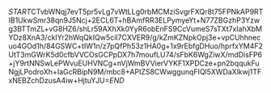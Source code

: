 $START$CTvbWNqj7evT5pr5vLg7vWtLLg0rbMCMziSvgrFXQr8t75FPNkAP9RTIB1UkwSmr38qn9J5Ncj+2ECL6T+hBAmfRR3ELPymyeYt+N77ZBGzhP3Yzwg3BTTmZL+vG8HZ6/shLr59AXhXk0YyR6obEnFS9CcVumeS7sTXt7xIahXbMYDz8XnA3/ckIYr2hWqQkIQw5ciI7CXVER9/g/kZmKZNpkOpj3e+vpCUhhnecuo4GOd1h/84GSWC+tIW1n/z7pQfPh53z1HA0g+1x9rEbfgDHuo/hprfxYM4F2UtT3mGWrK5d0cfbVVCOsGCPpDX7h7moufLU74/sFbK6WgZiwX/mdDisFP6+jY9rtNNSwLePWvuEUHVNCg+nVjWmBVVierVYKF1XPDCze+pn2bqqukFuNgjLPodroXh+IaGcRBipN9M/mbc8+APIZS8CWwggunqFIQl5XWDaXlkwj1TFxNEBZchDzusA4iw+HjtuYJU=$END$